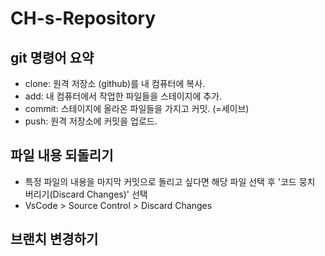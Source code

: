 # CH-s-Repository

## git 명령어 요약
- clone: 원격 저장소 (github)를 내 컴퓨터에 복사.
- add: 내 컴퓨터에서 작업한 파일들을 스테이지에 추가.
- commit: 스테이지에 올라온 파일들을 가지고 커밋. (=세이브)
- push: 원격 저장소에 커밋을 업로드.

## 파일 내용 되돌리기
- 특정 파일의 내용을 마지막 커밋으로 돌리고 싶다면 해당 파일 선택 후 '코드 뭉치 버리기(Discard Changes)' 선택
- VsCode > Source Control > Discard Changes

## 브랜치 변경하기